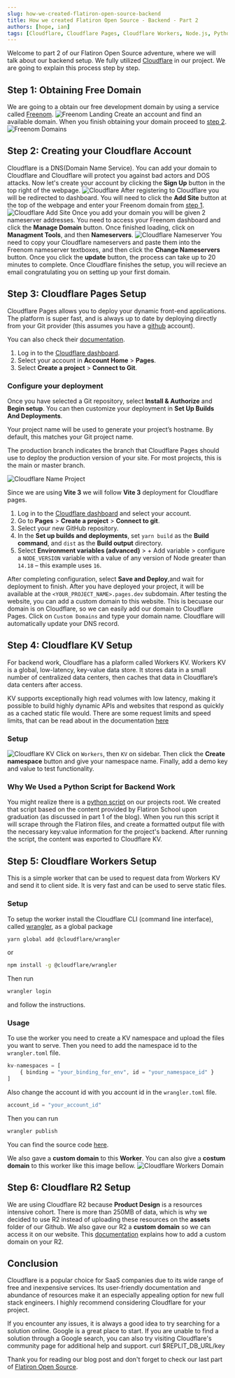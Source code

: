 ```yaml
---
slug: how-we-created-flatiron-open-source-backend
title: How we created Flatiron Open Source - Backend - Part 2
authors: [hope, ian]
tags: [Cloudflare, Cloudflare Pages, Cloudflare Workers, Node.js, Python]
---
```


Welcome to part 2 of our Flatiron Open Source adventure, where we will talk about our backend setup. We fully utilized [Cloudflare](https://www.cloudflare.com/) in our project. We are going to explain this process step by step. 

## Step 1: Obtaining Free Domain
We are going to a obtain our free development domain by using a service called [Freenom](https://www.freenom.com/en/index.html?lang=en). 
![Freenom Landing](./images/freenom-landing.png)
Create an account and find an available domain. When you finish obtaining your domain proceed to [step 2](#step-2-creating-your-cloudflare-account).
![Freenom Domains](./images/freenom-my-domains.png)

## Step 2: Creating your Cloudflare Account
Cloudflare is a DNS(Domain Name Service). You can add your domain to Cloudflare and Cloudflare will protect you against bad actors and DOS attacks. Now let's create your account by clicking the **Sign Up** button in the top right of the webpage.
![Cloudflare](./images/cloudflare.png)
After registering to Cloudflare you will be redirected to dashboard. You will need to click the **Add Site** button at the top of the webpage and enter your Freenom domain from [step 1](#step-1-obtaining-free-domain). 
![Cloudflare Add Site](./images/cloudflare-add-site.png)
Once you add your domain you will be given 2 nameserver addresses. You need to access your Freenom dashboard and click the **Manage Domain** button. Once finished loading, click on **Managment Tools**, and then **Nameservers**.
![Cloudflare Nameserver](./images/freenom-nameserver.png)
You need to copy your Cloudflare nameservers and paste them into the Freenom nameserver textboxes, and then click the **Change Nameservers** button. 
Once you click the **update** button, the process can take up to 20 minutes to complete. Once Cloudflare finishes the setup, you will recieve an email congratulating you on setting up your first domain.
<amp-auto-ads type="adsense"
        data-ad-client="ca-pub-6517221663935477">
</amp-auto-ads>
## Step 3: Cloudflare Pages Setup
Cloudflare Pages allows you to deploy your dynamic front-end applications. The platform is super fast, and is always up to date by deploying directly from your Git provider (this assumes you have a [github](https://github.com/) account).

You can also check their [documentation](https://developers.cloudflare.com/pages/).

1. Log in to the [Cloudflare dashboard](https://dash.cloudflare.com/).
2. Select your account in **Account Home** > **Pages**.
3. Select **Create a project** > **Connect to Git**.

### Configure your deployment
Once you have selected a Git repository, select **Install & Authorize** and **Begin setup**. You can then customize your deployment in **Set Up Builds And Deployments**.

Your project name will be used to generate your project’s hostname. By default, this matches your Git project name.

The production branch indicates the branch that Cloudflare Pages should use to deploy the production version of your site. For most projects, this is the main or master branch. 

![Cloudflare Name Project](https://developers.cloudflare.com/pages/get-started/images/configuration.png)

Since we are using **Vite 3** we will follow **Vite 3** deployment for Cloudflare pages.

1. Log in to the [Cloudflare dashboard](https://dash.cloudflare.com/) and select your account.
2. Go to **Pages** > **Create a project** > **Connect to git**.
3. Select your new GitHub repository.
4. In the **Set up builds and deployments**, set `yarn build` as the **Build command**, and `dist` as the **Build output** directory.
5. Select **Environment variables (advanced)** > + Add variable > configure a `NODE_VERSION` variable with a value of any version of Node greater than `14.18` – this example uses `16`.

After completing configuration, select **Save and Deploy**,and wait for deployment to finish. After you have deployed your project, it will be available at the `<YOUR_PROJECT_NAME>.pages.dev` subdomain. After testing the website, you can add a custom domain to this website. This is becuase our domain is on Cloudflare, so we can easily add our domain to Cloudflare Pages. Click on `Custom Domains` and type your domain name. Cloudflare will automatically update your DNS record.

## Step 4: Cloudflare KV Setup
For backend work, Cloudflare has a plaform called Workers KV. Workers KV is a global, low-latency, key-value data store. It stores data in a small number of centralized data centers, then caches that data in Cloudflare’s data centers after access. 

KV supports exceptionally high read volumes with low latency, making it possible to build highly dynamic APIs and websites that respond as quickly as a cached static file would. There are some request limits and speed limits, that can be read about in the documentation [here](https://developers.cloudflare.com/workers/platform/limits/#kv-limits)
### Setup
![Cloudflare KV](./images/cloudflare-kv.png)
Click on `Workers`, then `KV` on sidebar. Then click the **Create namespace** button and give your namespace name.
Finally, add a demo key and value to test functionality.

### Why We Used a Python Script for Backend Work
You might realize there is a [python script](https://github.com/umuthopeyildirim/FlatironOpenSource/blob/main/main.py) on our projects root. We created that script based on the content provided by Flatiron School upon graduation (as discussed in part 1 of the blog). When you run this script it will scrape through the Flatiron files, and create a formatted output file with the necessary key:value information for the project's backend. After running the script, the content was exported to Cloudflare KV.

## Step 5: Cloudflare Workers Setup
This is a simple worker that can be used to request data from Workers KV and send it to client side. It is very fast and can be used to serve static files.

### Setup
To setup the worker install the Cloudflare CLI (command line interface), called [wrangler](https://developers.cloudflare.com/workers/wrangler/),  as a global package
```bash
yarn global add @cloudflare/wrangler
```
or
```bash
npm install -g @cloudflare/wrangler
```
Then run
```bash
wrangler login
```
and follow the instructions.


### Usage
To use the worker you need to create a KV namespace and upload the files you want to serve.
Then you need to add the namespace id to the `wrangler.toml` file.
```javascript
kv-namespaces = [
    { binding = "your_binding_for_env", id = "your_namespace_id" }
]
```
Also change the account id with you account id in the `wrangler.toml` file.
```javascript
account_id = "your_account_id"
```
Then you can run
```bash
wrangler publish
```

You can find the source code [here](https://github.com/umuthopeyildirim/FlatironOpenSource/tree/main/workers).

We also gave a **custom domain** to this **Worker**. You can also give a **costum domain** to this worker like this image bellow.
![Cloudflare Workers Domain](./images/cloudflare-workers-domain.png)

## Step 6: Cloudflare R2 Setup
We are using Cloudflare R2 because **Product Design** is 
a resources intensive cohort. There is more than 250MB of data, which is why we decided to use R2 instead of uploading these resources on the **assets** folder of our Github. We also gave our R2 a **custom domain** so we can access it on our website.
This [documentation](https://developers.cloudflare.com/r2/data-access/public-buckets/) explains how to add a custom domain on your R2.

## Conclusion
Cloudflare is a popular choice for SaaS companies due to its wide range of free and inexpensive services. Its user-friendly documentation and abundance of resources make it an especially appealing option for new full stack engineers. I highly recommend considering Cloudflare for your project.

If you encounter any issues, it is always a good idea to try searching for a solution online. Google is a great place to start. If you are unable to find a solution through a Google search, you can also try visiting Cloudflare's community page for additional help and support.
curl $REPLIT_DB_URL/key

Thank you for reading our blog post and don't forget to check our last part of [Flatiron Open Source](https://flatironopensource.ml/).